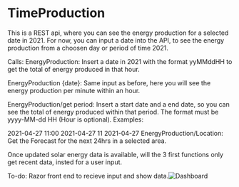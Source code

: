 # TimeProduction
This is a REST api, where you can see the energy production for a selected date in 2021.
For now, you can input a date into the API, to see the energy production from a choosen day or period of time 2021.

Calls:
EnergyProduction: Insert a date in 2021 with the format yyMMddHH to get the total of energy produced in that hour.

EnergyProduction {date}: Same input as before, here you will see the energy production per minute within an hour.

EnergyProduction/get period: Insert a start date and a end date, so you can see the total of energy produced within that period. The format must be yyyy-MM-dd HH (Hour is optional). Examples:

2021-04-27 11:00
2021-04-27 11
2021-04-27
EnergyProduction/Location: Get the Forecast for the next 24hrs in a selected area.

Once updated solar energy data is available, will the 3 first functions only get recent data, insted for a user input.

To-do: Razor front end to recieve input and show data.![Dashboard](https://user-images.githubusercontent.com/90765194/160301012-07f940f8-4e0e-44ca-9ac0-6cf82ea54251.png)
